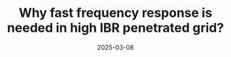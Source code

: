 ---
title: "Why fast frequency response is needed in high IBR penetrated grid?"
collection: blogs
type: "Interesting thoughts"
permalink: /blogs/LMP
venue: "Mississippi State University"
date: 2025-03-08
---